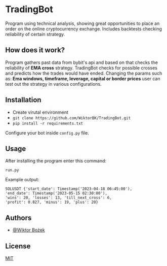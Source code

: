 
# TradingBot

Program using technical analysis, showing great opportunities to place an order on the online cryptocurrency exchange. Includes backtests checking reliability of certain strategy.


## How does it work?

Program gathers past data from bybit's api and based on that checks the reliability of **EMA cross** strategy. TradingBot checks for possible crosses and predicts how the trades would have ended. Changing the params such as: **Ema windows, timeframe, leverage, capital or border prices** user can test out the strategy in various configurations.
## Installation

- Create virutal environment
- `git clone https://github.com/WiktorBK/TradingBot.git`
- `pip install -r requirements.txt`

Configure your bot inside `config.py` file.
## Usage

After installing the program enter this command:

`run.py`


Example output:
~~~
SOLUSDT {'start_date': Timestamp('2023-04-18 06:45:00'), 
'end_date': Timestamp('2023-05-15 02:30:00'), 
'wins': 20, 'losses': 13, 'till_next_cross': 6,
'profit': 0.827, 'minus': 19, 'plus': 20}
~~~


## Authors

- [@Wiktor Bożek](https://www.github.com/WiktorBK)


## License

[MIT](https://github.com/WiktorBK/TradingBot/blob/master/LICENSE) 

